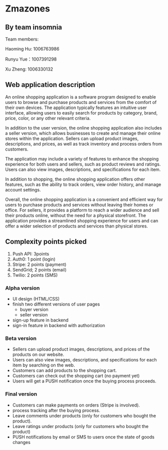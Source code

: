 # Zmazones

## By team insomnia

Team members:

Haoming Hu: 1006763986

Runyu Yue：1007391298

Xu Zheng: 1006330132

## Web application description

An online shopping application is a software program designed to enable users to browse and purchase products and services from the comfort of their own devices. The application typically features an intuitive user interface, allowing users to easily search for products by category, brand, price, color, or any other relevant criteria.

In addition to the user version, the online shopping application also includes a seller version, which allows businesses to create and manage their online stores within the application. Sellers can upload product images, descriptions, and prices, as well as track inventory and process orders from customers.

The application may include a variety of features to enhance the shopping experience for both users and sellers, such as product reviews and ratings. Users can also view images, descriptions, and specifications for each item.

In addition to shopping, the online shopping application offers other features, such as the ability to track orders, view order history, and manage account settings.

Overall, the online shopping application is a convenient and efficient way for users to purchase products and services without leaving their homes or office. For sellers, it provides a platform to reach a wider audience and sell their products online, without the need for a physical storefront. The application provides a streamlined shopping experience for users and can offer a wider selection of products and services than physical stores.

## Complexity points picked

1. Push API: 3points
2. Auth0: 1 point (login)
3. Stripe: 2 points (payment)
4. SendGrid; 2 points (email)
5. Twilio: 2 points (SMS)

### Alpha version

- UI design (HTML/CSS)
- finish two different versions of user pages
  - buyer version
  - seller version
- sign-up feature in backend
- sign-in feature in backend with authorization

### Beta version

- Sellers can upload product images, descriptions, and prices of the products on our website.
- Users can also view images, descriptions, and specifications for each item by searching on the web.
- Customers can add products to the shopping cart.
- Customers can check out the shopping cart (no payment yet)
- Users will get a PUSH notification once the buying process proceeds.

### Final version

- Customers can make payments on orders (Stripe is involved).
- process tracking after the buying process.
- Leave comments under products (only for customers who bought the product).
- Leave ratings under products (only for customers who bought the product)
- PUSH notifications by email or SMS to users once the state of goods changes
